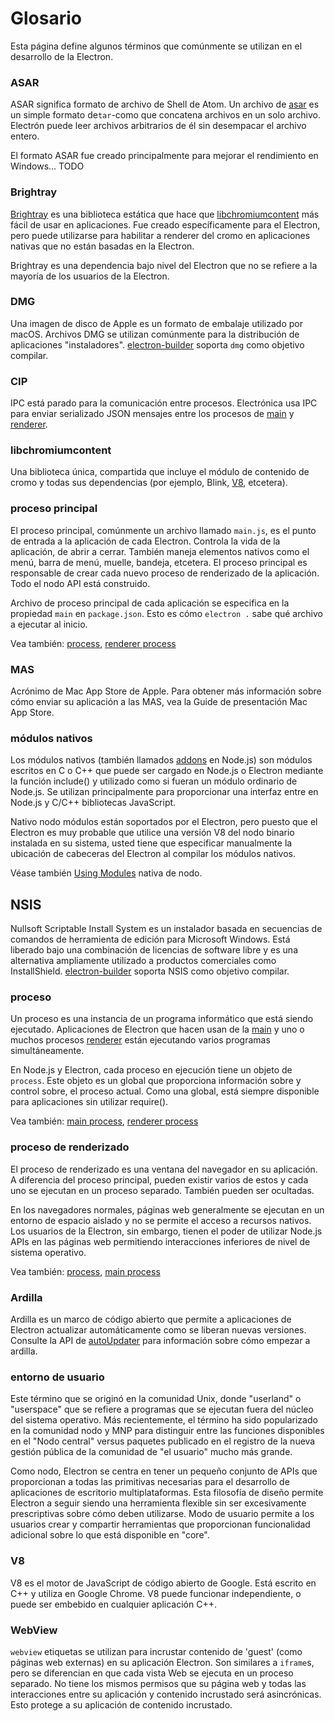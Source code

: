 # Glosario

Esta página define algunos términos que comúnmente se utilizan en el desarrollo de la Electron.

### ASAR

ASAR significa formato de archivo de Shell de Atom. Un archivo de [asar](https://github.com/electron/asar) es un simple formato de`tar`-como que concatena archivos en un solo archivo. Electrón puede leer archivos arbitrarios de él sin desempacar el archivo entero.

El formato ASAR fue creado principalmente para mejorar el rendimiento en Windows... TODO

### Brightray

[Brightray](https://github.com/electron/brightray) es una biblioteca estática que hace que [libchromiumcontent](#libchromiumcontent) más fácil de usar en aplicaciones. Fue creado específicamente para el Electron, pero puede utilizarse para habilitar a renderer del cromo en aplicaciones nativas que no están basadas en la Electron.

Brightray es una dependencia bajo nivel del Electron que no se refiere a la mayoría de los usuarios de la Electron.

### DMG

Una imagen de disco de Apple es un formato de embalaje utilizado por macOS. Archivos DMG se utilizan comúnmente para la distribución de aplicaciones "instaladores". [electron-builder](https://github.com/electron-userland/electron-builder) soporta `dmg` como objetivo compilar.

### CIP

IPC está parado para la comunicación entre procesos. Electrónica usa IPC para enviar serializado JSON mensajes entre los procesos de [main](#main-process) y [renderer](#renderer-process).

### libchromiumcontent

Una biblioteca única, compartida que incluye el módulo de contenido de cromo y todas sus dependencias (por ejemplo, Blink, [V8](#v8), etcetera).

### proceso principal

El proceso principal, comúnmente un archivo llamado `main.js`, es el punto de entrada a la aplicación de cada Electron. Controla la vida de la aplicación, de abrir a cerrar. También maneja elementos nativos como el menú, barra de menú, muelle, bandeja, etcetera. El proceso principal es responsable de crear cada nuevo proceso de renderizado de la aplicación. Todo el nodo API está construido.

Archivo de proceso principal de cada aplicación se especifica en la propiedad `main` en `package.json`. Esto es cómo `electron .` sabe qué archivo a ejecutar al inicio.

Vea también: [process](#process), [renderer process](#renderer-process)

### MAS

Acrónimo de Mac App Store de Apple. Para obtener más información sobre cómo enviar su aplicación a las MAS, vea la Guide</a> de presentación Mac App Store.</p> 

### módulos nativos

Los módulos nativos (también llamados [addons](https://nodejs.org/api/addons.html) en Node.js) son módulos escritos en C o C++ que puede ser cargado en Node.js o Electron mediante la función include() y utilizado como si fueran un módulo ordinario de Node.js. Se utilizan principalmente para proporcionar una interfaz entre en Node.js y C/C++ bibliotecas JavaScript.

Nativo nodo módulos están soportados por el Electron, pero puesto que el Electron es muy probable que utilice una versión V8 del nodo binario instalada en su sistema, usted tiene que especificar manualmente la ubicación de cabeceras del Electron al compilar los módulos nativos.

Véase también [Using Modules](tutorial/using-native-node-modules.md) nativa de nodo.

## NSIS

Nullsoft Scriptable Install System es un instalador basada en secuencias de comandos de herramienta de edición para Microsoft Windows. Está liberado bajo una combinación de licencias de software libre y es una alternativa ampliamente utilizado a productos comerciales como InstallShield. [electron-builder](https://github.com/electron-userland/electron-builder) soporta NSIS como objetivo compilar.

### proceso

Un proceso es una instancia de un programa informático que está siendo ejecutado. Aplicaciones de Electron que hacen usan de la [main](#main-process) y uno o muchos procesos [renderer](#renderer-process) están ejecutando varios programas simultáneamente.

En Node.js y Electron, cada proceso en ejecución tiene un objeto de `process`. Este objeto es un global que proporciona información sobre y control sobre, el proceso actual. Como una global, está siempre disponible para aplicaciones sin utilizar require().

Vea también: [main process](#main-process), [renderer process](#renderer-process)

### proceso de renderizado

El proceso de renderizado es una ventana del navegador en su aplicación. A diferencia del proceso principal, pueden existir varios de estos y cada uno se ejecutan en un proceso separado. También pueden ser ocultadas.

En los navegadores normales, páginas web generalmente se ejecutan en un entorno de espacio aislado y no se permite el acceso a recursos nativos. Los usuarios de la Electron, sin embargo, tienen el poder de utilizar Node.js APIs en las páginas web permitiendo interacciones inferiores de nivel de sistema operativo.

Vea también: [process](#process), [main process](#main-process)

### Ardilla

Ardilla es un marco de código abierto que permite a aplicaciones de Electron actualizar automáticamente como se liberan nuevas versiones. Consulte la API de [autoUpdater](api/auto-updater.md) para información sobre cómo empezar a ardilla.

### entorno de usuario

Este término que se originó en la comunidad Unix, donde "userland" o "userspace" que se refiere a programas que se ejecutan fuera del núcleo del sistema operativo. Más recientemente, el término ha sido popularizado en la comunidad nodo y MNP para distinguir entre las funciones disponibles en el "Nodo central" versus paquetes publicado en el registro de la nueva gestión pública de la comunidad de "el usuario" mucho más grande.

Como nodo, Electron se centra en tener un pequeño conjunto de APIs que proporcionan a todas las primitivas necesarias para el desarrollo de aplicaciones de escritorio multiplataformas. Esta filosofía de diseño permite Electron a seguir siendo una herramienta flexible sin ser excesivamente prescriptivas sobre cómo deben utilizarse. Modo de usuario permite a los usuarios crear y compartir herramientas que proporcionan funcionalidad adicional sobre lo que está disponible en "core".

### V8

V8 es el motor de JavaScript de código abierto de Google. Está escrito en C++ y utiliza en Google Chrome. V8 puede funcionar independiente, o puede ser embebido en cualquier aplicación C++.

### WebView

`webview` etiquetas se utilizan para incrustar contenido de 'guest' (como páginas web externas) en su aplicación Electron. Son similares a `iframe`s, pero se diferencian en que cada vista Web se ejecuta en un proceso separado. No tiene los mismos permisos que su página web y todas las interacciones entre su aplicación y contenido incrustado será asincrónicas. Esto protege a su aplicación de contenido incrustado.